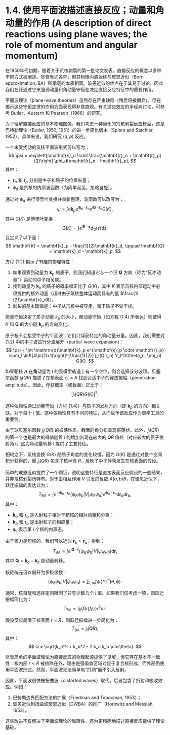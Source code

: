 # 1.4. 使用平面波描述直接反应；动量和角动量的作用 (A description of direct reactions using plane waves; the role of momentum and angular momentum)

在1950年代初期，随着关于氘核剥裂的第一批论文发表，直接反应的概念以多种不同方式被阐述。尽管表述各异，但其物理内涵始终与玻恩近似（Born approximation, BA）所承载的本质相同。玻恩近似的优点在于其易于讨论，因此我们在此通过它来强调动量和角动量守恒在决定直接反应特征中的重要作用。

平面波理论（plane-wave theories）虽然存在严重缺陷（稍后将被摒弃），但在揭示这些守恒定律的作用方面表现得非常直观。有关这些效应的半经典讨论，可参考 Butler、Austern 和 Pearson（1968）的研究。

为了理解直接反应的基本物理图像，我们考虑一种简化的氘核剥裂反应模型，这是巴特勒理论（Butler, 1950, 1951）的进一步简化版本（Spiers and Satchler, 1952）。具体来说，我们研究 $(d,p)$ 反应。

一个未受扰动的氘核平面波形式可以写为：
$$
\psi = \exp\left[i\mathbf{k}_d \cdot \frac{\mathbf{r}_n + \mathbf{r}_p}{2}\right] \phi_d(\mathbf{r}_n - \mathbf{r}_p),
$$
其中：
- $\mathbf{r}_n$ 和 $\mathbf{r}_p$ 分别是中子和质子的位置矢量；
- $\phi_d$ 是氘核的内禀波函数（为简单起见，忽略自旋）。

通过对 $\phi_d$ 进行傅里叶变换并重新整理，波函数可以改写为：
$$
\psi = \int \mathrm{d}\mathbf{k}_p e^{i\mathbf{k}_p \cdot \mathbf{r}_p} e^{i\mathbf{Q} \cdot \mathbf{r}_n} G(K),
$$
其中 $G(K)$ 是傅里叶变换：
$$
G(K) = \int e^{i\mathbf{K} \cdot \mathbf{s}} \phi_d(s) \mathrm{d}s,
$$
且定义了以下量：
$$
\mathbf{K} = \mathbf{k}_p - \frac{1}{2}\mathbf{k}_d, \qquad \mathbf{Q} = \mathbf{k}_d - \mathbf{k}_p.
$$

方程 (1.2) 揭示了有趣的物理特性：
1. 如果观察到动量为 $\mathbf{k}_p$ 的质子，则我们知道它与一个沿 $\mathbf{Q}$ 方向（称为“反冲动量”）运动的中子相关联。
2. 找到动量为 $\mathbf{k}_p$ 的质子的概率幅正比于 $G(K)$，其中 $K$ 表示氘核内部运动中必须提供的额外动量（超过由于氘核整体运动而具有的量 $\frac{1}{2}\mathbf{k}_d$）。
3. 剥裂的基本图像是：中子从氘核中被夺走，留下质子不受干扰。

能量守恒决定了质子动量 $k_p$ 的大小，而动量守恒（如方程 (1.4) 所表达）则使得 $K$ 和 $\mathbf{Q}$ 的大小随 $\mathbf{k}_p$ 的方向变化。


原子核不会接受中子的平面波；它们只俘获特定的角动量分量。因此，我们需要对 (1.2) 中的中子波进行分波展开（partial-wave expansion）：
$$
\psi = \int \mathrm{d}\mathbf{k}_p e^{i\mathbf{k}_p \cdot \mathbf{r}_p} \sum_l \left[4\pi(2l+1)\right]^{\frac{1}{2}} j_l(Q r_n) Y_l^0(\theta_n, \phi_n) G(K).
$$

如果靶核 $A$ 在角动量为 $l$ 的壳模型轨道上有一个空位，则会选择该分波项。贝塞尔函数 $j_l(Q R)$ 描述了在核表面 $r_n = R$ 找到合适中子的穿透振幅（penetration amplitude）。因此，俘获概率（或截面）正比于：
$$
|j_l(Q R) G(K)|^2.
$$

这种依赖性通过动量守恒（方程 (1.4)）与质子的发射方向（即 $\mathbf{k}_p$ 的方向）相关联。对于每个 $l$ 值，这种依赖性具有不同的特征，从而赋予该反应作为谱学工具的重要性。

由于球贝塞尔函数 $j_l(Q R)$ 的振荡性质，截面的角分布呈现振荡状。此外，$j_l(Q R)$ 的第一个也是最大的峰值随着 $l$ 的增加出现在较大的 $Q R$ 值处（对应较大的质子发射角）。这为角动量转移 $l$ 提供了主要特征。

相较之下，氘核变换 $G(K)$ 随质子角度的变化较慢，因为 $G(K)$ 是通过对整个空间积分获得的，而 $j_l(Q R)$ 包含了核半径 $R$，反映了中子俘获发生在核表面的假设。

简单的玻恩近似提供了一个例证，说明这些特征是直接表面反应假设的一般结果，并非氘核剥裂所特有。对于由相互作用 $V$ 引发的反应 $A(a,b)B$，在玻恩近似下，跃迁振幅的表达式为：
$$
T_{\mathrm{BA}} = \int e^{-i\mathbf{k}_b \cdot \mathbf{r}_b} (\psi_B \psi_b | V | \psi_A \psi_a) e^{i\mathbf{k}_a \cdot \mathbf{r}_a} \mathrm{d}\mathbf{r}_a \mathrm{d}\mathbf{r}_b,
$$
其中：
- $\mathbf{k}_a$ 和 $\mathbf{r}_a$ 是入射粒子相对于靶核的相对动量和分离；
- $\mathbf{k}_b$ 和 $\mathbf{r}_b$ 是出射粒子的相应量；
- $\psi_i$ 表示第 $i$ 个核的内禀态。

由于核力是短程的，我们可以近似 $\mathbf{r}_b \approx \mathbf{r}_a$，得到：
$$
T_{\mathrm{BA}} \approx \int e^{i\mathbf{Q} \cdot \mathbf{r}} (\psi_B \psi_b | V | \psi_A \psi_a) \mathrm{d}\mathbf{r},
$$
其中 $\mathbf{Q} = \mathbf{k}_a - \mathbf{k}_b$ 是动量转移。

核矩阵元可以展开为多极级数：
$$
(\psi_B \psi_b | V | \psi_A \psi_a) = \sum_{l,m} f_l(r) Y_l^m(\theta, \phi).
$$

通常，核自旋和选择定则限制了只有少数几个 $l$ 值。如果我们仅考虑一项，则跃迁振幅简化为：
$$
T_{\mathrm{BA}} \propto \int j_l(Q r) f_l(r) r^2 \mathrm{d}r.
$$

假设反应局限于核表面 $r \approx R$，则跃迁振幅进一步简化为：
$$
T_{\mathrm{BA}} \propto j_l(Q R),
$$
其中：
$$
Q = \sqrt{k_a^2 + k_b^2 - 2 k_a k_b \cos\theta}.
$$

尽管简单的平面波理论为直接反应的物理起源提供了见解，但它存在基本不一致性：核内部 $r < R$ 被排除在外，理由是强吸收区域对应于复合核形成，而外部仍使用平面波形式。然而，平面波无法简单地“打洞”而不引入反射。

因此，平面波很快被扭曲波（distorted waves）取代，后者包含了折射和吸收效应。例如：
1. 巴特勒边界匹配方法的扩展（Friedman and Tobocman, 1953）；
2. 玻恩近似到扭曲波玻恩近似（DWBA）的推广（Horowitz and Messiah, 1953）。

这些改进不仅解决了平面波理论的局限性，还为更精确地描述直接反应提供了理论基础。
